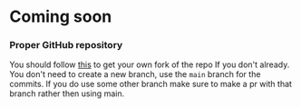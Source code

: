 # Coming soon
### Proper GitHub repository
You should follow [this](https://github.com/omxpro/register/tree/main/docs#forking-the-repo) to get your own fork of the repo If you don't already. You don't need to create a new branch, use the `main` branch for the commits. If you do use some other branch make sure to make a pr with that branch rather then using main.
